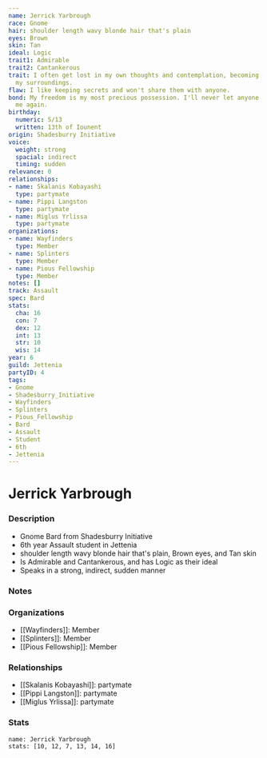 ```yaml
---
name: Jerrick Yarbrough
race: Gnome
hair: shoulder length wavy blonde hair that's plain
eyes: Brown
skin: Tan
ideal: Logic
trait1: Admirable
trait2: Cantankerous
trait: I often get lost in my own thoughts and contemplation, becoming oblivious to
  my surroundings.
flaw: I like keeping secrets and won't share them with anyone.
bond: My freedom is my most precious possession. I'll never let anyone take it from
  me again.
birthday:
  numeric: 5/13
  written: 13th of Iounent
origin: Shadesburry Initiative
voice:
  weight: strong
  spacial: indirect
  timing: sudden
relevance: 0
relationships:
- name: Skalanis Kobayashi
  type: partymate
- name: Pippi Langston
  type: partymate
- name: Miglus Yrlissa
  type: partymate
organizations:
- name: Wayfinders
  type: Member
- name: Splinters
  type: Member
- name: Pious Fellowship
  type: Member
notes: []
track: Assault
spec: Bard
stats:
  cha: 16
  con: 7
  dex: 12
  int: 13
  str: 10
  wis: 14
year: 6
guild: Jettenia
partyID: 4
tags:
- Gnome
- Shadesburry_Initiative
- Wayfinders
- Splinters
- Pious_Fellowship
- Bard
- Assault
- Student
- 6th
- Jettenia
---
```

# Jerrick Yarbrough
### Description
- Gnome Bard from Shadesburry Initiative
- 6th year Assault student in Jettenia
- shoulder length wavy blonde hair that's plain, Brown eyes, and Tan skin
- Is Admirable and Cantankerous, and has Logic as their ideal
- Speaks in a strong, indirect, sudden manner

### Notes

### Organizations
- [[Wayfinders]]: Member
- [[Splinters]]: Member
- [[Pious Fellowship]]: Member

### Relationships
- [[Skalanis Kobayashi]]: partymate
- [[Pippi Langston]]: partymate
- [[Miglus Yrlissa]]: partymate

### Stats
```statblock
name: Jerrick Yarbrough
stats: [10, 12, 7, 13, 14, 16]
```